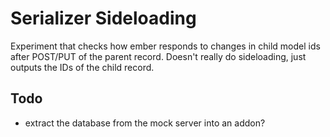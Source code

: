 # Serializer Sideloading

Experiment that checks how ember responds to changes in child model ids after POST/PUT of the parent record. Doesn't really do sideloading, just outputs the IDs of the child record.

## Todo

- extract the database from the mock server into an addon?
